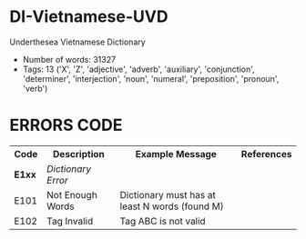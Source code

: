 # DI-Vietnamese-UVD

Underthesea Vietnamese Dictionary

* Number of words: 31327
* Tags: 13 ('X', 'Z', 'adjective', 'adverb', 'auxiliary', 'conjunction', 'determiner', 'interjection', 'noun', 'numeral', 'preposition', 'pronoun', 'verb')

# ERRORS CODE

<table>
<tr>
<th>Code</th>
<th>Description</th>
<th>Example Message</th>
<th>References</th>
</tr>
<tr>
<td><b>E1xx</b></td>
<td><i>Dictionary Error</i></td>
<td></td>
<td></td>
</tr>
<tr>
<td>E101</td>
<td>Not Enough Words</td>
<td>Dictionary must has at least N words (found M)</td>
<td></td>
</tr>
<tr>
<td>E102</td>
<td>Tag Invalid</td>
<td>Tag ABC is not valid</td>
<td></td>
</tr>
</table>